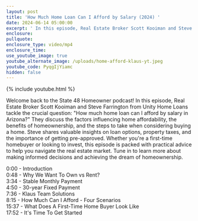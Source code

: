 ```yaml
---
layout: post
title: 'How Much Home Loan Can I Afford by Salary (2024) '
date: 2024-06-14 05:00:00
excerpt: ' In this episode, Real Estate Broker Scott Kooiman and Steve Farrington from Unity Home Loans tackle the crucial question: "How much home loan can I afford by salary in Arizona?"'
enclosure:
pullquote:
enclosure_type: video/mp4
enclosure_time:
use_youtube_image: true
youtube_alternate_image: /uploads/home-afford-klaus-yt.jpeg
youtube_code: PyqgIjYiamc
hidden: false
---
```

{% include youtube.html %}

Welcome back to the State 48 Homeowner podcast! In this episode, Real Estate Broker Scott Kooiman and Steve Farrington from Unity Home Loans tackle the crucial question: "How much home loan can I afford by salary in Arizona?" They discuss the factors influencing home affordability, the benefits of homeownership, and the steps to take when considering buying a home. Steve shares valuable insights on loan options, property taxes, and the importance of getting pre-approved. Whether you're a first-time homebuyer or looking to invest, this episode is packed with practical advice to help you navigate the real estate market. Tune in to learn more about making informed decisions and achieving the dream of homeownership.

0:00 - Introduction <br>0:48 - Why We Want To Own vs Rent? <br>3:34 - Stable Monthly Payment <br>4:50 - 30-year Fixed Payment <br>7:36 - Klaus Team Solutions <br>8:15 - How Much Can I Afford - Four Scenarios <br>15:37 - What Does A First-Time Home Buyer Look Like <br>17:52 - It's Time To Get Started